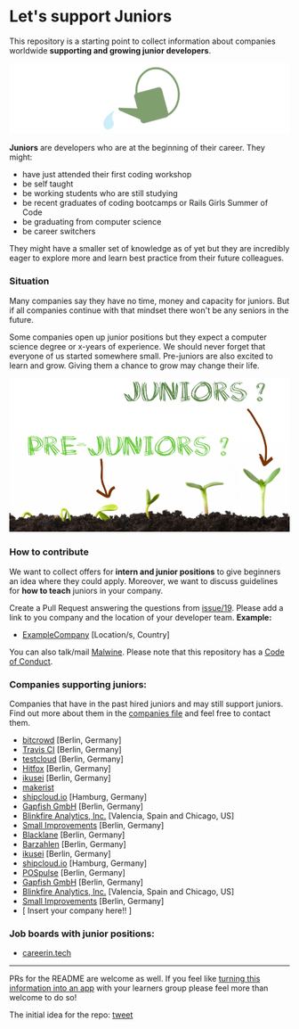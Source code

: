 # Let's support Juniors

This repository is a starting point to collect information about companies worldwide **supporting and growing junior developers**.

![Picture of a watering can](/images/grow.png)

**Juniors** are developers who are at the beginning of their career. They might:
- have just attended their first coding workshop
- be self taught
- be working students who are still studying
- be recent graduates of coding bootcamps or Rails Girls Summer of Code
- be graduating from computer science
- be career switchers

They might have a smaller set of knowledge as of yet but they are incredibly eager to explore more and learn best practice from their future colleagues.

### Situation

Many companies say they have no time, money and capacity for juniors. But if all companies continue with that mindset there won't be any seniors in the future.

Some companies open up junior positions but they expect a computer science degree or x-years of experience. We should never forget that everyone of us started somewhere small. Pre-juniors are also excited to learn and grow. Giving them a chance to grow may change their life.

![Seedlings marked as juniors and pre-juniors](/images/seedlings.png)

### How to contribute
We want to collect offers for **intern and junior positions** to give beginners an idea where they could apply. Moreover, we want to discuss guidelines for **how to teach** juniors in your company.

Create a Pull Request answering the questions from [issue/19](https://github.com/Malwine/support-juniors/issues/19).
Please add a link to you company and the location of your developer team.
**Example:**
- [ExampleCompany](https://github.com/Malwine/juniors-in-berlin/blob/master/README.md) [Location/s, Country]

You can also talk/mail [Malwine](https://twitter.com/malweene). Please note that this repository has a [Code of Conduct](http://berlincodeofconduct.org/).

### Companies supporting juniors:

Companies that have in the past hired juniors and may still support juniors. Find out more about them in the [companies file](https://github.com/Malwine/support-juniors/blob/master/companies.md) and feel free to contact them.

- [bitcrowd](http://bitcrowd.net) [Berlin, Germany]
- [Travis CI](http://travis-ci.com) [Berlin, Germany]
- [testcloud](https://www.testcloud.io) [Berlin, Germany]
- [Hitfox](http://www.hitfoxgroup.com) [Berlin, Germany]
- [ikusei](http://ikusei.de) [Berlin, Germany]
- [makerist](https://www.makerist.de)
- [shipcloud.io](https://www.shipcloud.io/en) [Hamburg, Germany]
- [Gapfish GmbH](http://www.gapfish.com/en/) [Berlin, Germany]
- [Blinkfire Analytics, Inc.](https://www.blinkfire.com/) [Valencia, Spain and Chicago, US]
- [Small Improvements](https://www.small-improvements.com) [Berlin, Germany]
- [Blacklane](https://www.blacklane.com/en) [Berlin, Germany]
- [Barzahlen](http://barzahlen.de) [Berlin, Germany]
- [ikusei](http://ikusei.de) [Berlin, Germany]
- [shipcloud.io](https://www.shipcloud.io/en) [Hamburg, Germany]
- [POSpulse](http://pospulse.com) [Berlin, Germany]
- [Gapfish GmbH](http://www.gapfish.com/en/) [Berlin, Germany]
- [Blinkfire Analytics, Inc.](https://www.blinkfire.com/) [Valencia, Spain and Chicago, US]
- [Small Improvements](https://www.small-improvements.com) [Berlin, Germany]
- [ Insert your company here!! ]

### Job boards with junior positions:

- [careerin.tech](https://careerin.tech/jobs?title=junior)

---
PRs for the README are welcome as well.
If you feel like [turning this information into an app](https://twitter.com/sferik/status/558979272816091136) with your learners group please feel more than welcome to do so!

The initial idea for the repo: [tweet](https://twitter.com/bitboxer/status/558921160562597890)
